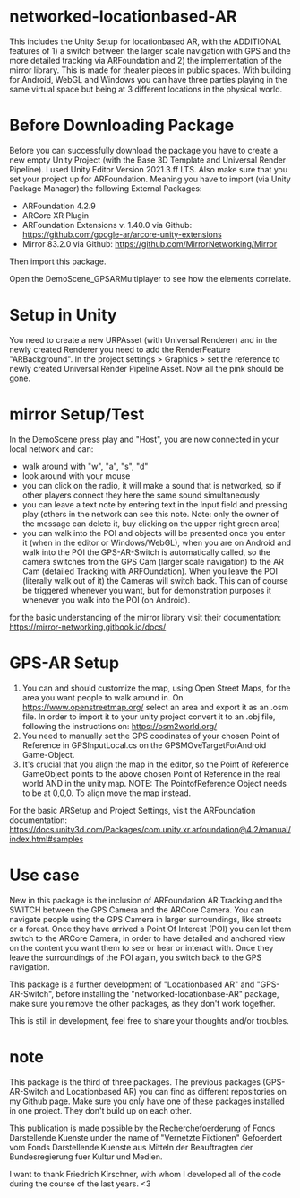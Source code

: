 # networked-locationbased-AR
This includes the Unity Setup for locationbased AR, with the ADDITIONAL features of 1) a switch between the larger scale navigation with GPS and the more detailed tracking via ARFoundation and 2) the implementation of the mirror library. This is made for theater pieces in public spaces. With building for Android, WebGL and Windows you can have three parties playing in the same virtual space but being at 3 different locations in the physical world.

# Before Downloading Package
Before you can successfully download the package you have to create a new empty Unity Project (with the Base 3D Template and Universal Render Pipeline). I used Unity Editor Version 2021.3.ff LTS. Also make sure that you set your project up for ARFoundation. Meaning you have to import (via Unity Package Manager) the following External Packages:
  - ARFoundation 4.2.9
  - ARCore XR Plugin
  - ARFoundation Extensions v. 1.40.0 via Github: https://github.com/google-ar/arcore-unity-extensions
  - Mirror 83.2.0 via Github: https://github.com/MirrorNetworking/Mirror

Then import this package.

Open the DemoScene_GPSARMultiplayer to see how the elements correlate. 

# Setup in Unity
You need to create a new URPAsset (with Universal Renderer) and in the newly created Renderer you need to add the RenderFeature "ARBackground". In the project settings > Graphics > set the reference to newly created Universal Render Pipeline Asset. Now all the pink should be gone.

# mirror Setup/Test
In the DemoScene press play and "Host", you are now connected in your local network and can:
- walk around with "w", "a", "s", "d"
- look around with your mouse
- you can click on the radio, it will make a sound that is networked, so if other players connect they here the same sound simultaneously
- you can leave a text note by entering text in the Input field and pressing play (others in the network can see this note. Note: only the owner of the message can delete it, buy clicking on the upper right green area)
- you can walk into the POI and objects will be presented once you enter it (when in the editor or Windows/WebGL), when you are on Android and walk into the POI the GPS-AR-Switch is automatically called, so the camera switches from the GPS Cam (larger scale navigation) to the AR Cam (detailed Tracking with ARFOundation). When you leave the POI (literally walk out of it) the Cameras will switch back. This can of course be triggered whenever you want, but for demonstration purposes it whenever you walk into the POI (on Android).

for the basic understanding of the mirror library visit their documentation: https://mirror-networking.gitbook.io/docs/

# GPS-AR Setup
1) You can and should customize the map, using Open Street Maps, for the area you want people to walk around in. On https://www.openstreetmap.org/ select an area and export it as an .osm file. In order to import it to your unity project convert it to an .obj file, following the instructions on: https://osm2world.org/
2) You need to manually set the GPS coodinates of your chosen Point of Reference in GPSInputLocal.cs on the GPSMOveTargetForAndroid Game-Object.
3) It's crucial that you align the map in the editor, so the Point of Reference GameObject points to the above chosen Point of Reference in the real world AND in the unity
map. NOTE: The PointofReference Object needs to be at 0,0,0. To align move the map instead.

For the basic ARSetup and Project Settings, visit the ARFoundation documentation: https://docs.unity3d.com/Packages/com.unity.xr.arfoundation@4.2/manual/index.html#samples

# Use case
New in this package is the inclusion of ARFoundation AR Tracking and the SWITCH between the GPS Camera and the ARCore Camera. You can navigate people using the GPS Camera in larger surroundings, like streets or a forest. Once they have arrived a Point Of Interest (POI) you can let them switch to the ARCore Camera, in order to have detailed and anchored view on the content you want them to see or hear or interact with. Once they leave the surroundings of the POI again, you switch back to the GPS navigation.

This package is a further development of "Locationbased AR" and "GPS-AR-Switch", before installing the "networked-locationbase-AR" package, make sure you remove the other packages, as they don't work together.

This is still in development, feel free to share your thoughts and/or troubles.

# note
This package is the third of three packages. The previous packages (GPS-AR-Switch and Locationbased AR) you can find as different repositories on my Github page. Make sure you only have one of these packages installed in one project. They don't build up on each other.

This publication is made possible by the Recherchefoerderung of Fonds Darstellende Kuenste under the name of "Vernetzte Fiktionen" 
Gefoerdert vom Fonds Darstellende Kuenste aus Mitteln der Beauftragten der Bundesregierung fuer Kultur und Medien.

I want to thank Friedrich Kirschner, with whom I developed all of the code during the course of the last years. <3
